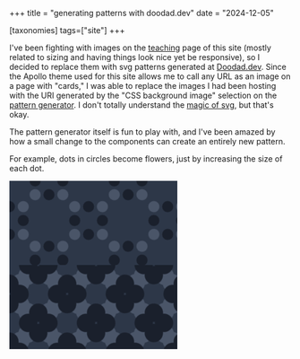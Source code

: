 +++
title = "generating patterns with doodad.dev" 
date = "2024-12-05"

[taxonomies] 
tags=["site"]
+++

I've been fighting with images on the [teaching](https://nonmodernist.com/teaching/) page of this site (mostly related to sizing and having things look nice yet be responsive), so I decided to replace them with svg patterns generated at [Doodad.dev](http://doodad.dev). Since the Apollo theme used for this site allows me to call any URL as an image on a page with "cards," I was able to replace the images I had been hosting with the URI generated by the "CSS background image" selection on the [pattern generator](https://doodad.dev/pattern-generator/). I don't totally understand the [magic of svg](https://developer.mozilla.org/en-US/docs/Web/SVG/Tutorial/Introduction), but that's okay.

The pattern generator itself is fun to play with, and I've been amazed by how a small change to the components can create an entirely new pattern. 

For example, dots in circles become flowers, just by increasing the size of each dot.

<img src="data:image/svg+xml,%3Csvg xmlns='http://www.w3.org/2000/svg' height='100%25' width='100%25'%3E%3Cdefs%3E%3Cpattern id='doodad' width='100' height='100' viewBox='0 0 40 40' patternUnits='userSpaceOnUse' patternTransform='rotate(45)'%3E%3Crect width='100%25' height='100%25' fill='%232d3748'/%3E%3Ccircle cx='34' cy='20' r='4' fill='%234a5568'/%3E%3Ccircle cx='6' cy='20' r='4' fill='%234a5568'/%3E%3Ccircle cx='20' cy='34' r='4' fill='%234a5568'/%3E%3Ccircle cx='20' cy='6' r='4' fill='%234a5568'/%3E%3Ccircle cx='27' cy='13' r='4' fill='%231a202c'/%3E%3Ccircle cx='13' cy='27' r='4' fill='%231a202c'/%3E%3Ccircle cx='27' cy='27' r='4' fill='%231a202c'/%3E%3Ccircle cx='13' cy='13' r='4' fill='%231a202c'/%3E%3C/pattern%3E%3C/defs%3E%3Crect fill='url(%23doodad)' height='200%25' width='200%25'/%3E%3C/svg%3E " alt="a pattern of dots arranged in circles, all in shades of blue"> <img src="data:image/svg+xml,%3Csvg xmlns='http://www.w3.org/2000/svg' height='100%25' width='100%25'%3E%3Cdefs%3E%3Cpattern id='doodad' width='73' height='73' viewBox='0 0 40 40' patternUnits='userSpaceOnUse' patternTransform='rotate(45)'%3E%3Crect width='100%25' height='100%25' fill='%232d3748'/%3E%3Ccircle cx='35' cy='20' r='9' fill='%234a5568'/%3E%3Ccircle cx='5' cy='20' r='9' fill='%234a5568'/%3E%3Ccircle cx='20' cy='35' r='9' fill='%234a5568'/%3E%3Ccircle cx='20' cy='5' r='9' fill='%234a5568'/%3E%3Ccircle cx='27' cy='13' r='9' fill='%231a202c'/%3E%3Ccircle cx='13' cy='27' r='9' fill='%231a202c'/%3E%3Ccircle cx='27' cy='27' r='9' fill='%231a202c'/%3E%3Ccircle cx='13' cy='13' r='9' fill='%231a202c'/%3E%3C/pattern%3E%3C/defs%3E%3Crect fill='url(%23doodad)' height='200%25' width='200%25'/%3E%3C/svg%3E " alt="a pattern of dots arranged to look like four-petal flowers, all in shades of blue">

